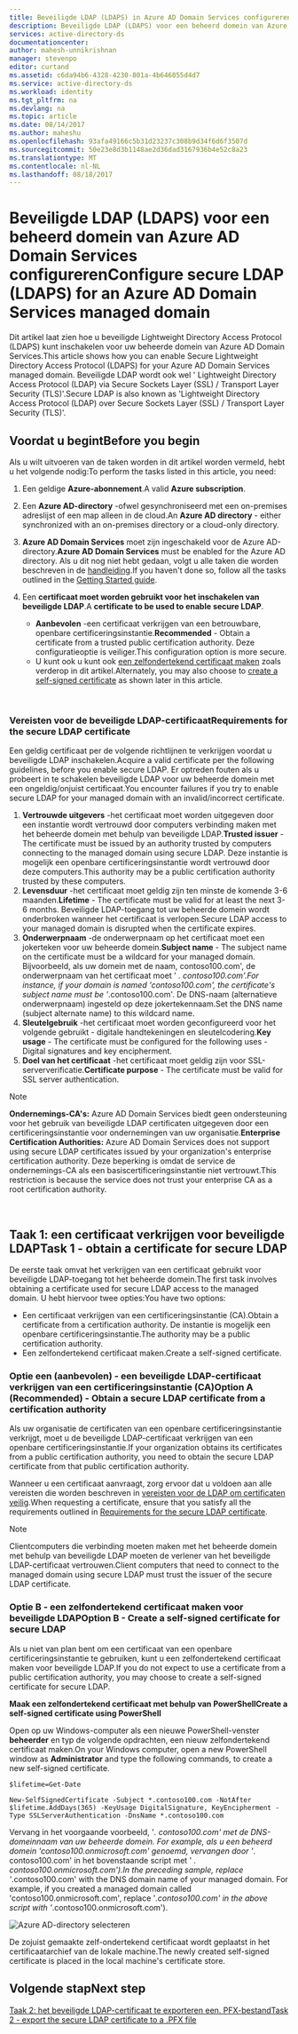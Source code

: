 ```yaml
---
title: Beveiligde LDAP (LDAPS) in Azure AD Domain Services configureren | Microsoft Docs
description: Beveiligde LDAP (LDAPS) voor een beheerd domein van Azure AD Domain Services configureren
services: active-directory-ds
documentationcenter: 
author: mahesh-unnikrishnan
manager: stevenpo
editor: curtand
ms.assetid: c6da94b6-4328-4230-801a-4b646055d4d7
ms.service: active-directory-ds
ms.workload: identity
ms.tgt_pltfrm: na
ms.devlang: na
ms.topic: article
ms.date: 08/14/2017
ms.author: maheshu
ms.openlocfilehash: 93afa49166c5b31d23237c308b9d34f6d6f3507d
ms.sourcegitcommit: 50e23e8d3b1148ae2d36dad3167936b4e52c8a23
ms.translationtype: MT
ms.contentlocale: nl-NL
ms.lasthandoff: 08/18/2017
---
```

# <a name="configure-secure-ldap-ldaps-for-an-azure-ad-domain-services-managed-domain"></a><span data-ttu-id="49a93-103">Beveiligde LDAP (LDAPS) voor een beheerd domein van Azure AD Domain Services configureren</span><span class="sxs-lookup"><span data-stu-id="49a93-103">Configure secure LDAP (LDAPS) for an Azure AD Domain Services managed domain</span></span>
<span data-ttu-id="49a93-104">Dit artikel laat zien hoe u beveiligde Lightweight Directory Access Protocol (LDAPS) kunt inschakelen voor uw beheerde domein van Azure AD Domain Services.</span><span class="sxs-lookup"><span data-stu-id="49a93-104">This article shows how you can enable Secure Lightweight Directory Access Protocol (LDAPS) for your Azure AD Domain Services managed domain.</span></span> <span data-ttu-id="49a93-105">Beveiligde LDAP wordt ook wel ' Lightweight Directory Access Protocol (LDAP) via Secure Sockets Layer (SSL) / Transport Layer Security (TLS)'.</span><span class="sxs-lookup"><span data-stu-id="49a93-105">Secure LDAP is also known as 'Lightweight Directory Access Protocol (LDAP) over Secure Sockets Layer (SSL) / Transport Layer Security (TLS)'.</span></span>

## <a name="before-you-begin"></a><span data-ttu-id="49a93-106">Voordat u begint</span><span class="sxs-lookup"><span data-stu-id="49a93-106">Before you begin</span></span>
<span data-ttu-id="49a93-107">Als u wilt uitvoeren van de taken worden in dit artikel worden vermeld, hebt u het volgende nodig:</span><span class="sxs-lookup"><span data-stu-id="49a93-107">To perform the tasks listed in this article, you need:</span></span>

1. <span data-ttu-id="49a93-108">Een geldige **Azure-abonnement**.</span><span class="sxs-lookup"><span data-stu-id="49a93-108">A valid **Azure subscription**.</span></span>
2. <span data-ttu-id="49a93-109">Een **Azure AD-directory** -ofwel gesynchroniseerd met een on-premises adreslijst of een map alleen in de cloud.</span><span class="sxs-lookup"><span data-stu-id="49a93-109">An **Azure AD directory** - either synchronized with an on-premises directory or a cloud-only directory.</span></span>
3. <span data-ttu-id="49a93-110">**Azure AD Domain Services** moet zijn ingeschakeld voor de Azure AD-directory.</span><span class="sxs-lookup"><span data-stu-id="49a93-110">**Azure AD Domain Services** must be enabled for the Azure AD directory.</span></span> <span data-ttu-id="49a93-111">Als u dit nog niet hebt gedaan, volgt u alle taken die worden beschreven in de [handleiding](active-directory-ds-getting-started.md).</span><span class="sxs-lookup"><span data-stu-id="49a93-111">If you haven't done so, follow all the tasks outlined in the [Getting Started guide](active-directory-ds-getting-started.md).</span></span>
4. <span data-ttu-id="49a93-112">Een **certificaat moet worden gebruikt voor het inschakelen van beveiligde LDAP**.</span><span class="sxs-lookup"><span data-stu-id="49a93-112">A **certificate to be used to enable secure LDAP**.</span></span>

   * <span data-ttu-id="49a93-113">**Aanbevolen** -een certificaat verkrijgen van een betrouwbare, openbare certificeringsinstantie.</span><span class="sxs-lookup"><span data-stu-id="49a93-113">**Recommended** - Obtain a certificate from a trusted public certification authority.</span></span> <span data-ttu-id="49a93-114">Deze configuratieoptie is veiliger.</span><span class="sxs-lookup"><span data-stu-id="49a93-114">This configuration option is more secure.</span></span>
   * <span data-ttu-id="49a93-115">U kunt ook u kunt ook [een zelfondertekend certificaat maken](#task-1---obtain-a-certificate-for-secure-ldap) zoals verderop in dit artikel.</span><span class="sxs-lookup"><span data-stu-id="49a93-115">Alternately, you may also choose to [create a self-signed certificate](#task-1---obtain-a-certificate-for-secure-ldap) as shown later in this article.</span></span>

<br>

### <a name="requirements-for-the-secure-ldap-certificate"></a><span data-ttu-id="49a93-116">Vereisten voor de beveiligde LDAP-certificaat</span><span class="sxs-lookup"><span data-stu-id="49a93-116">Requirements for the secure LDAP certificate</span></span>
<span data-ttu-id="49a93-117">Een geldig certificaat per de volgende richtlijnen te verkrijgen voordat u beveiligde LDAP inschakelen.</span><span class="sxs-lookup"><span data-stu-id="49a93-117">Acquire a valid certificate per the following guidelines, before you enable secure LDAP.</span></span> <span data-ttu-id="49a93-118">Er optreden fouten als u probeert in te schakelen beveiligde LDAP voor uw beheerde domein met een ongeldig/onjuist certificaat.</span><span class="sxs-lookup"><span data-stu-id="49a93-118">You encounter failures if you try to enable secure LDAP for your managed domain with an invalid/incorrect certificate.</span></span>

1. <span data-ttu-id="49a93-119">**Vertrouwde uitgevers** -het certificaat moet worden uitgegeven door een instantie wordt vertrouwd door computers verbinding maken met het beheerde domein met behulp van beveiligde LDAP.</span><span class="sxs-lookup"><span data-stu-id="49a93-119">**Trusted issuer** - The certificate must be issued by an authority trusted by computers connecting to the managed domain using secure LDAP.</span></span> <span data-ttu-id="49a93-120">Deze instantie is mogelijk een openbare certificeringsinstantie wordt vertrouwd door deze computers.</span><span class="sxs-lookup"><span data-stu-id="49a93-120">This authority may be a public certification authority trusted by these computers.</span></span>
2. <span data-ttu-id="49a93-121">**Levensduur** -het certificaat moet geldig zijn ten minste de komende 3-6 maanden.</span><span class="sxs-lookup"><span data-stu-id="49a93-121">**Lifetime** - The certificate must be valid for at least the next 3-6 months.</span></span> <span data-ttu-id="49a93-122">Beveiligde LDAP-toegang tot uw beheerde domein wordt onderbroken wanneer het certificaat is verlopen.</span><span class="sxs-lookup"><span data-stu-id="49a93-122">Secure LDAP access to your managed domain is disrupted when the certificate expires.</span></span>
3. <span data-ttu-id="49a93-123">**Onderwerpnaam** -de onderwerpnaam op het certificaat moet een jokerteken voor uw beheerde domein.</span><span class="sxs-lookup"><span data-stu-id="49a93-123">**Subject name** - The subject name on the certificate must be a wildcard for your managed domain.</span></span> <span data-ttu-id="49a93-124">Bijvoorbeeld, als uw domein met de naam, contoso100.com', de onderwerpnaam van het certificaat moet ' *. contoso100.com'.</span><span class="sxs-lookup"><span data-stu-id="49a93-124">For instance, if your domain is named 'contoso100.com', the certificate's subject name must be '*.contoso100.com'.</span></span> <span data-ttu-id="49a93-125">De DNS-naam (alternatieve onderwerpnaam) ingesteld op deze jokertekennaam.</span><span class="sxs-lookup"><span data-stu-id="49a93-125">Set the DNS name (subject alternate name) to this wildcard name.</span></span>
4. <span data-ttu-id="49a93-126">**Sleutelgebruik** -het certificaat moet worden geconfigureerd voor het volgende gebruikt - digitale handtekeningen en sleutelcodering.</span><span class="sxs-lookup"><span data-stu-id="49a93-126">**Key usage** - The certificate must be configured for the following uses - Digital signatures and key encipherment.</span></span>
5. <span data-ttu-id="49a93-127">**Doel van het certificaat** -het certificaat moet geldig zijn voor SSL-serververificatie.</span><span class="sxs-lookup"><span data-stu-id="49a93-127">**Certificate purpose** - The certificate must be valid for SSL server authentication.</span></span>

> [!NOTE]
> <span data-ttu-id="49a93-128">**Ondernemings-CA's:** Azure AD Domain Services biedt geen ondersteuning voor het gebruik van beveiligde LDAP certificaten uitgegeven door een certificeringsinstantie voor ondernemingen van uw organisatie.</span><span class="sxs-lookup"><span data-stu-id="49a93-128">**Enterprise Certification Authorities:** Azure AD Domain Services does not support using secure LDAP certificates issued by your organization's enterprise certification authority.</span></span> <span data-ttu-id="49a93-129">Deze beperking is omdat de service de ondernemings-CA als een basiscertificeringsinstantie niet vertrouwt.</span><span class="sxs-lookup"><span data-stu-id="49a93-129">This restriction is because the service does not trust your enterprise CA as a root certification authority.</span></span> 
>
>

<br>

## <a name="task-1---obtain-a-certificate-for-secure-ldap"></a><span data-ttu-id="49a93-130">Taak 1: een certificaat verkrijgen voor beveiligde LDAP</span><span class="sxs-lookup"><span data-stu-id="49a93-130">Task 1 - obtain a certificate for secure LDAP</span></span>
<span data-ttu-id="49a93-131">De eerste taak omvat het verkrijgen van een certificaat gebruikt voor beveiligde LDAP-toegang tot het beheerde domein.</span><span class="sxs-lookup"><span data-stu-id="49a93-131">The first task involves obtaining a certificate used for secure LDAP access to the managed domain.</span></span> <span data-ttu-id="49a93-132">U hebt hiervoor twee opties:</span><span class="sxs-lookup"><span data-stu-id="49a93-132">You have two options:</span></span>

* <span data-ttu-id="49a93-133">Een certificaat verkrijgen van een certificeringsinstantie (CA).</span><span class="sxs-lookup"><span data-stu-id="49a93-133">Obtain a certificate from a certification authority.</span></span> <span data-ttu-id="49a93-134">De instantie is mogelijk een openbare certificeringsinstantie.</span><span class="sxs-lookup"><span data-stu-id="49a93-134">The authority may be a public certification authority.</span></span>
* <span data-ttu-id="49a93-135">Een zelfondertekend certificaat maken.</span><span class="sxs-lookup"><span data-stu-id="49a93-135">Create a self-signed certificate.</span></span>

### <a name="option-a-recommended---obtain-a-secure-ldap-certificate-from-a-certification-authority"></a><span data-ttu-id="49a93-136">Optie een (aanbevolen) - een beveiligde LDAP-certificaat verkrijgen van een certificeringsinstantie (CA)</span><span class="sxs-lookup"><span data-stu-id="49a93-136">Option A (Recommended) - Obtain a secure LDAP certificate from a certification authority</span></span>
<span data-ttu-id="49a93-137">Als uw organisatie de certificaten van een openbare certificeringsinstantie verkrijgt, moet u de beveiligde LDAP-certificaat verkrijgen van een openbare certificeringsinstantie.</span><span class="sxs-lookup"><span data-stu-id="49a93-137">If your organization obtains its certificates from a public certification authority, you need to obtain the secure LDAP certificate from that public certification authority.</span></span>

<span data-ttu-id="49a93-138">Wanneer u een certificaat aanvraagt, zorg ervoor dat u voldoen aan alle vereisten die worden beschreven in [vereisten voor de LDAP om certificaten veilig](#requirements-for-the-secure-ldap-certificate).</span><span class="sxs-lookup"><span data-stu-id="49a93-138">When requesting a certificate, ensure that you satisfy all the requirements outlined in [Requirements for the secure LDAP certificate](#requirements-for-the-secure-ldap-certificate).</span></span>

> [!NOTE]
> <span data-ttu-id="49a93-139">Clientcomputers die verbinding moeten maken met het beheerde domein met behulp van beveiligde LDAP moeten de verlener van het beveiligde LDAP-certificaat vertrouwen.</span><span class="sxs-lookup"><span data-stu-id="49a93-139">Client computers that need to connect to the managed domain using secure LDAP must trust the issuer of the secure LDAP certificate.</span></span>
>
>

### <a name="option-b---create-a-self-signed-certificate-for-secure-ldap"></a><span data-ttu-id="49a93-140">Optie B - een zelfondertekend certificaat maken voor beveiligde LDAP</span><span class="sxs-lookup"><span data-stu-id="49a93-140">Option B - Create a self-signed certificate for secure LDAP</span></span>
<span data-ttu-id="49a93-141">Als u niet van plan bent om een certificaat van een openbare certificeringsinstantie te gebruiken, kunt u een zelfondertekend certificaat maken voor beveiligde LDAP.</span><span class="sxs-lookup"><span data-stu-id="49a93-141">If you do not expect to use a certificate from a public certification authority, you may choose to create a self-signed certificate for secure LDAP.</span></span>

<span data-ttu-id="49a93-142">**Maak een zelfondertekend certificaat met behulp van PowerShell**</span><span class="sxs-lookup"><span data-stu-id="49a93-142">**Create a self-signed certificate using PowerShell**</span></span>

<span data-ttu-id="49a93-143">Open op uw Windows-computer als een nieuwe PowerShell-venster **beheerder** en typ de volgende opdrachten, een nieuw zelfondertekend certificaat maken.</span><span class="sxs-lookup"><span data-stu-id="49a93-143">On your Windows computer, open a new PowerShell window as **Administrator** and type the following commands, to create a new self-signed certificate.</span></span>

    $lifetime=Get-Date

    New-SelfSignedCertificate -Subject *.contoso100.com -NotAfter $lifetime.AddDays(365) -KeyUsage DigitalSignature, KeyEncipherment -Type SSLServerAuthentication -DnsName *.contoso100.com

<span data-ttu-id="49a93-144">Vervang in het voorgaande voorbeeld, '*. contoso100.com' met de DNS-domeinnaam van uw beheerde domein. For example, als u een beheerd domein 'contoso100.onmicrosoft.com' genoemd, vervangen door '*. contoso100.com' in het bovenstaande script met ' *. contoso100.onmicrosoft.com').</span><span class="sxs-lookup"><span data-stu-id="49a93-144">In the preceding sample, replace '*.contoso100.com' with the DNS domain name of your managed domain. For example, if you created a managed domain called 'contoso100.onmicrosoft.com', replace '*.contoso100.com' in the above script with '*.contoso100.onmicrosoft.com').</span></span>

![Azure AD-directory selecteren](./media/active-directory-domain-services-admin-guide/secure-ldap-powershell-create-self-signed-cert.png)

<span data-ttu-id="49a93-146">De zojuist gemaakte zelf-ondertekend certificaat wordt geplaatst in het certificaatarchief van de lokale machine.</span><span class="sxs-lookup"><span data-stu-id="49a93-146">The newly created self-signed certificate is placed in the local machine's certificate store.</span></span>


## <a name="next-step"></a><span data-ttu-id="49a93-147">Volgende stap</span><span class="sxs-lookup"><span data-stu-id="49a93-147">Next step</span></span>
[<span data-ttu-id="49a93-148">Taak 2: het beveiligde LDAP-certificaat te exporteren een. PFX-bestand</span><span class="sxs-lookup"><span data-stu-id="49a93-148">Task 2 - export the secure LDAP certificate to a .PFX file</span></span>](active-directory-ds-admin-guide-configure-secure-ldap-export-pfx.md)
